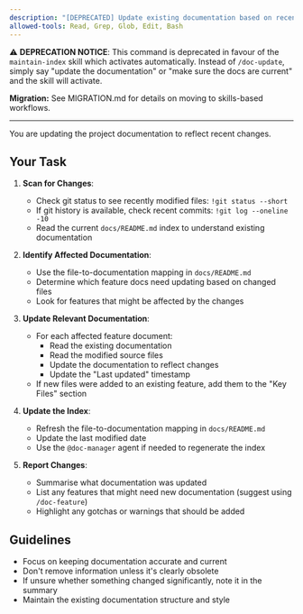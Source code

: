 ```yaml
---
description: "[DEPRECATED] Update existing documentation based on recent changes. Use the maintain-index skill instead (just say 'update the docs')"
allowed-tools: Read, Grep, Glob, Edit, Bash
---
```


⚠️ **DEPRECATION NOTICE**: This command is deprecated in favour of the `maintain-index` skill which activates automatically. Instead of `/doc-update`, simply say "update the documentation" or "make sure the docs are current" and the skill will activate.

**Migration:** See MIGRATION.md for details on moving to skills-based workflows.

---

You are updating the project documentation to reflect recent changes.

## Your Task

1. **Scan for Changes**:
   - Check git status to see recently modified files: `!git status --short`
   - If git history is available, check recent commits: `!git log --oneline -10`
   - Read the current `docs/README.md` index to understand existing documentation

2. **Identify Affected Documentation**:
   - Use the file-to-documentation mapping in `docs/README.md`
   - Determine which feature docs need updating based on changed files
   - Look for features that might be affected by the changes

3. **Update Relevant Documentation**:
   - For each affected feature document:
     - Read the existing documentation
     - Read the modified source files
     - Update the documentation to reflect changes
     - Update the "Last updated" timestamp
   - If new files were added to an existing feature, add them to the "Key Files" section

4. **Update the Index**:
   - Refresh the file-to-documentation mapping in `docs/README.md`
   - Update the last modified date
   - Use the `@doc-manager` agent if needed to regenerate the index

5. **Report Changes**:
   - Summarise what documentation was updated
   - List any features that might need new documentation (suggest using `/doc-feature`)
   - Highlight any gotchas or warnings that should be added

## Guidelines

- Focus on keeping documentation accurate and current
- Don't remove information unless it's clearly obsolete
- If unsure whether something changed significantly, note it in the summary
- Maintain the existing documentation structure and style
